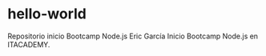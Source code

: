 # hello-world
Repositorio inicio Bootcamp Node.js
Eric García
Inicio Bootcamp Node.js en ITACADEMY.
